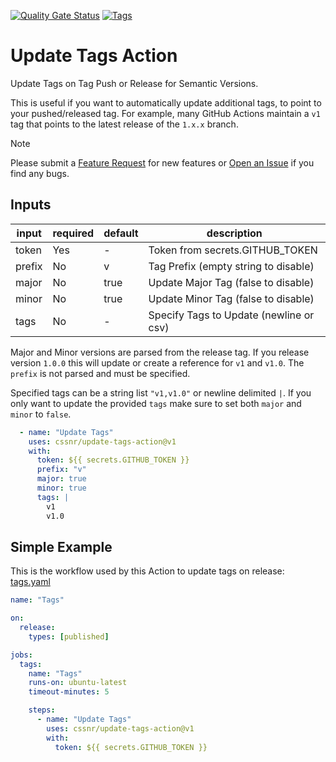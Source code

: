 [![Quality Gate Status](https://sonarcloud.io/api/project_badges/measure?project=cssnr_update-tags-action&metric=alert_status)](https://sonarcloud.io/summary/new_code?id=cssnr_update-tags-action)
[![Tags](https://github.com/cssnr/update-tags-action/actions/workflows/tags.yaml/badge.svg)](https://github.com/cssnr/update-tags-action/actions/workflows/tags.yaml)
# Update Tags Action

Update Tags on Tag Push or Release for Semantic Versions.

This is useful if you want to automatically update additional tags, to point to your pushed/released tag.
For example, many GitHub Actions maintain a `v1` tag that points to the latest release of the `1.x.x` branch.

> [!NOTE]   
> Please submit a [Feature Request](https://github.com/cssnr/update-tags-action/discussions/categories/feature-requests)
> for new features or [Open an Issue](https://github.com/cssnr/update-tags-action/issues) if you find any bugs.

## Inputs

| input  | required | default | description                             |
|--------|----------|---------|-----------------------------------------|
| token  | Yes      | -       | Token from secrets.GITHUB_TOKEN         |
| prefix | No       | v       | Tag Prefix (empty string to disable)    |
| major  | No       | true    | Update Major Tag (false to disable)     |
| minor  | No       | true    | Update Minor Tag (false to disable)     |
| tags   | No       | -       | Specify Tags to Update (newline or csv) |

Major and Minor versions are parsed from the release tag. If you release version `1.0.0`
this will update or create a reference for `v1` and `v1.0`. The `prefix` is not parsed and must be specified.

Specified tags can be a string list `"v1,v1.0"` or newline delimited `|`.
If you only want to update the provided `tags` make sure to set both `major` and `minor` to `false`.

```yaml
  - name: "Update Tags"
    uses: cssnr/update-tags-action@v1
    with:
      token: ${{ secrets.GITHUB_TOKEN }}
      prefix: "v"
      major: true
      minor: true
      tags: |
        v1
        v1.0
```

## Simple Example

This is the workflow used by this Action to update tags on release: [tags.yaml](.github%2Fworkflows%2Ftags.yaml)

```yaml
name: "Tags"

on:
  release:
    types: [published]

jobs:
  tags:
    name: "Tags"
    runs-on: ubuntu-latest
    timeout-minutes: 5

    steps:
      - name: "Update Tags"
        uses: cssnr/update-tags-action@v1
        with:
          token: ${{ secrets.GITHUB_TOKEN }}
```
